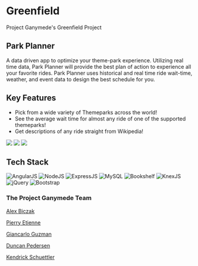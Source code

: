 # Greenfield
Project Ganymede's Greenfield Project

## Park Planner
A data driven app to optimize your theme-park experience. Utilizing real time data, Park Planner will provide the best plan of action to experience all your favorite rides. Park Planner uses historical and real time ride wait-time, weather, and event data to design the best schedule for you.

## Key Features
- Pick from a wide variety of Themeparks across the world!
- See the average wait time for almost any ride of one of the supported themeparks!
- Get descriptions of any ride straight from Wikipedia!

![](http://i.imgur.com/PfnmteT.jpg)
![](http://i.imgur.com/7zKgzlj.jpg)
![](http://i.imgur.com/Ktg2vkh.png)

## Tech Stack

![AngularJS](http://d3gnp09177mxuh.cloudfront.net/tech-page-images/angularjs.png)
![NodeJS](http://d3gnp09177mxuh.cloudfront.net/tech-page-images/nodejs.png)
![ExpressJS](http://www.madisonabshire.com/img/tech-svg/Express.png)
![MySQL](https://www.electricmonk.nl/log/wp-content/uploads/2016/11/serveimage.png)
![Bookshelf](https://avatars3.githubusercontent.com/u/4448260?v=3&s=200)
![KnexJS](http://knexjs.org/assets/images/knex.png)
![jQuery](https://www.wpfaster.org/wp-content/uploads/2013/06/jquery-logo.png)
![Bootstrap](http://www.idevlive.com/media/images/services/thumb/bootstrap-logo.png)

### The Project Ganymede Team
[Alex Biczak](https://github.com/biczak)

[Pierry Etienne](https://github.com/petienne1)

[Giancarlo Guzman](https://github.com/GianGuzmanOki)

[Duncan Pedersen](https://github.com/dppedersen)

[Kendrick Schuettler](https://github.com/KESchuettler)
